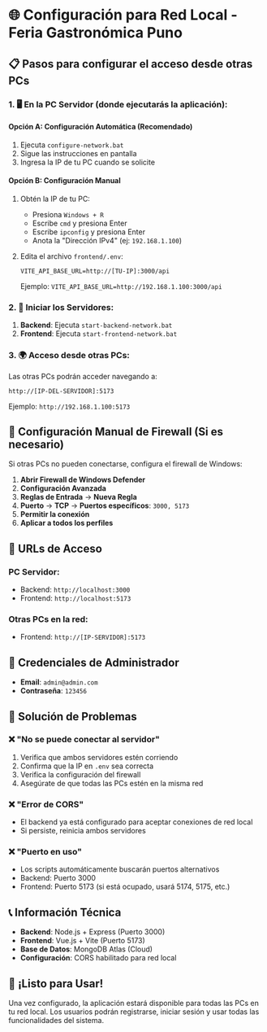 # 🌐 Configuración para Red Local - Feria Gastronómica Puno

## 📋 Pasos para configurar el acceso desde otras PCs

### 1. 🖥️ En la PC Servidor (donde ejecutarás la aplicación):

#### **Opción A: Configuración Automática (Recomendado)**
1. Ejecuta `configure-network.bat`
2. Sigue las instrucciones en pantalla
3. Ingresa la IP de tu PC cuando se solicite

#### **Opción B: Configuración Manual**
1. Obtén la IP de tu PC:
   - Presiona `Windows + R`
   - Escribe `cmd` y presiona Enter
   - Escribe `ipconfig` y presiona Enter
   - Anota la "Dirección IPv4" (ej: `192.168.1.100`)

2. Edita el archivo `frontend/.env`:
   ```
   VITE_API_BASE_URL=http://[TU-IP]:3000/api
   ```
   Ejemplo: `VITE_API_BASE_URL=http://192.168.1.100:3000/api`

### 2. 🚀 Iniciar los Servidores:

1. **Backend**: Ejecuta `start-backend-network.bat`
2. **Frontend**: Ejecuta `start-frontend-network.bat`

### 3. 🌍 Acceso desde otras PCs:

Las otras PCs podrán acceder navegando a:
```
http://[IP-DEL-SERVIDOR]:5173
```

Ejemplo: `http://192.168.1.100:5173`

## 🔧 Configuración Manual de Firewall (Si es necesario)

Si otras PCs no pueden conectarse, configura el firewall de Windows:

1. **Abrir Firewall de Windows Defender**
2. **Configuración Avanzada**
3. **Reglas de Entrada** → **Nueva Regla**
4. **Puerto** → **TCP** → **Puertos específicos**: `3000, 5173`
5. **Permitir la conexión**
6. **Aplicar a todos los perfiles**

## 📱 URLs de Acceso

### PC Servidor:
- Backend: `http://localhost:3000`
- Frontend: `http://localhost:5173`

### Otras PCs en la red:
- Frontend: `http://[IP-SERVIDOR]:5173`

## 🔑 Credenciales de Administrador

- **Email**: `admin@admin.com`
- **Contraseña**: `123456`

## 🚨 Solución de Problemas

### ❌ "No se puede conectar al servidor"
1. Verifica que ambos servidores estén corriendo
2. Confirma que la IP en `.env` sea correcta
3. Verifica la configuración del firewall
4. Asegúrate de que todas las PCs estén en la misma red

### ❌ "Error de CORS"
- El backend ya está configurado para aceptar conexiones de red local
- Si persiste, reinicia ambos servidores

### ❌ "Puerto en uso"
- Los scripts automáticamente buscarán puertos alternativos
- Backend: Puerto 3000
- Frontend: Puerto 5173 (si está ocupado, usará 5174, 5175, etc.)

## 📞 Información Técnica

- **Backend**: Node.js + Express (Puerto 3000)
- **Frontend**: Vue.js + Vite (Puerto 5173)
- **Base de Datos**: MongoDB Atlas (Cloud)
- **Configuración**: CORS habilitado para red local

## 🎯 ¡Listo para Usar!

Una vez configurado, la aplicación estará disponible para todas las PCs en tu red local. Los usuarios podrán registrarse, iniciar sesión y usar todas las funcionalidades del sistema.
